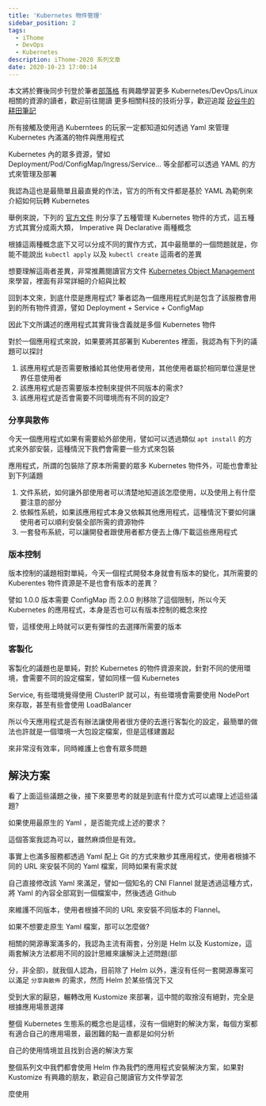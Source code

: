 ```yaml
---
title: 'Kubernetes 物件管理'
sidebar_position: 2
tags:
  - iThome
  - DevOps
  - Kubernetes
description: iThome-2020 系列文章
date: 2020-10-23 17:00:14
---
```


本文將於賽後同步刊登於筆者[部落格](https://hwchiu.com/)
有興趣學習更多 Kubernetes/DevOps/Linux 相關的資源的讀者，歡迎前往閱讀
更多相關科技的技術分享，歡迎追蹤 [矽谷牛的耕田筆記](https://www.facebook.com/technologynoteniu)


所有接觸及使用過 Kuberntees 的玩家一定都知道如何透過 Yaml 來管理 Kubernetes 內滿滿的物件與應用程式

Kubernetes 內的眾多資源，譬如 Deployment/Pod/ConfigMap/Ingress/Service... 等全部都可以透過 YAML 的方式來管理及部署

我認為這也是最簡單且最直覺的作法，官方的所有文件都是基於 YAML 為範例來介紹如何玩轉 Kubernetes

舉例來說，下列的 [官方文件](https://kubernetes.io/docs/tasks/manage-kubernetes-objects/) 則分享了五種管理 Kubernetes 物件的方式，這五種方式其實分成兩大類， Imperative 與 Declarative 兩種概念

根據這兩種概念底下又可以分成不同的實作方式，其中最簡單的一個問題就是，你能不能說出 `kubectl apply` 以及 `kubectl create` 這兩者的差異

想要理解這兩者差異，非常推薦閱讀官方文件 [Kubernetes Object Management](https://kubernetes.io/docs/concepts/overview/working-with-objects/object-management/) 來學習，裡面有非常詳細的介紹與比較



回到本文來，到底什麼是應用程式? 筆者認為一個應用程式則是包含了該服務會用到的所有物件資源，譬如 Deployment + Service + ConfigMap

因此下文所講述的應用程式其實背後含義就是多個 Kubernetes 物件

對於一個應用程式來說，如果要將其部署到 Kuberentes 裡面，我認為有下列的議題可以探討

1. 該應用程式是否需要散播給其他使用者使用，其他使用者屬於相同單位還是世界任意使用者
2. 該應用程式是否需要版本控制來提供不同版本的需求?
3. 該應用程式是否會需要不同環境而有不同的設定?



### 分享與散佈

今天一個應用程式如果有需要給外部使用，譬如可以透過類似 `apt install` 的方式來外部安裝，這種情況下我們會需要一些方式來包裝

應用程式，所謂的包裝除了原本所需要的眾多 Kubernetes 物件外，可能也會牽扯到下列議題

1. 文件系統，如何讓外部使用者可以清楚地知道該怎麼使用，以及使用上有什麼要注意的部分
2. 依賴性系統，如果該應用程式本身又依賴其他應用程式，這種情況下要如何讓使用者可以順利安裝全部所需的資源物件
3. 一套發布系統，可以讓開發者跟使用者都方便去上傳/下載這些應用程式

### 版本控制

版本控制的議題相對單純，今天一個程式開發本身就會有版本的變化，其所需要的 Kuberentes 物件資源是不是也會有版本的差異？

譬如 1.0.0 版本需要 ConfigMap 而 2.0.0 則移除了這個限制，所以今天 Kubernetes 的應用程式，本身是否也可以有版本控制的概念來控

管，這樣使用上時就可以更有彈性的去選擇所需要的版本

### 客製化

客製化的議題也是單純，對於 Kubernetes 的物件資源來說，針對不同的使用環境，會需要不同的設定檔案，譬如同樣一個 Kubernetes

Service, 有些環境覺得使用 ClusterIP 就可以，有些環境會需要使用 NodePort 來存取，甚至有些會使用 LoadBalancer

所以今天應用程式是否有辦法讓使用者很方便的去進行客製化的設定，最簡單的做法也許就是一個環境一大包設定檔案，但是這樣建置起

來非常沒有效率，同時維護上也會有眾多問題



## 解決方案

看了上面這些議題之後，接下來要思考的就是到底有什麼方式可以處理上述這些議題?

如果使用最原生的 Yaml ，是否能完成上述的要求？

這個答案我認為可以，雖然麻煩但是有效。

事實上也滿多服務都透過 Yaml 配上 Git 的方式來散步其應用程式，使用者根據不同的 URL 來安裝不同的 Yaml 檔案，同時如果有需求就

自己直接修改該 Yaml 來滿足，譬如一個知名的 CNI Flannel 就是透過這種方式，將 Yaml 的內容全部寫到一個檔案中，然後透過 Github

來維護不同版本，使用者根據不同的 URL 來安裝不同版本的 Flannel。

如果不想要走原生 Yaml 檔案，那可以怎麼做?

相關的開源專案滿多的，我認為主流有兩套，分別是 Helm 以及 Kustomize，這兩套解決方法都用不同的設計思維來讓解決上述問題(部

分，非全部)，就我個人認為，目前除了 Helm 以外，還沒有任何一套開源專案可以滿足 `分享與散佈` 的需求，然而 Helm 於某些情況下又

受到大家的厭惡，輾轉改用 Kustomize 來部署，這中間的取捨沒有絕對，完全是根據應用場景選擇

整個 Kubernetes 生態系的概念也是這樣，沒有一個絕對的解決方案，每個方案都有適合自己的應用場景，最困難的點一直都是如何分析

自己的使用情境並且找到合適的解決方案

整個系列文中我們都會使用 Helm 作為我們的應用程式安裝解決方案，如果對 Kustomize 有興趣的朋友，歡迎自己閱讀官方文件學習怎

麼使用



